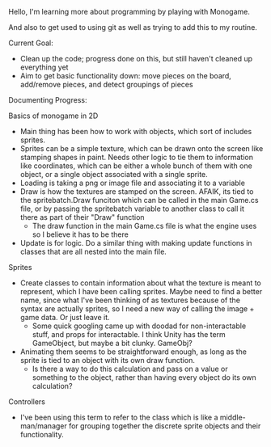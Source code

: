 Hello, I'm learning more about programming by playing with Monogame.

And also to get used to using git as well as trying to add this to my routine.

Current Goal:
- Clean up the code; progress done on this, but still haven't cleaned up everything yet
- Aim to get basic functionality down: move pieces on the board, add/remove pieces, and detect groupings of pieces

Documenting Progress:

Basics of monogame in 2D

- Main thing has been how to work with objects, which sort of includes sprites. 
- Sprites can be a simple texture, which can be drawn onto the screen like stamping shapes in paint. Needs other logic to tie them to information like coordinates, which can be either a whole bunch of them with one object, or a single object associated with a single sprite.
- Loading is taking a png or image file and associating it to a variable
- Draw is how the textures are stamped on the screen. AFAIK, its tied to the spritebatch.Draw funciton which can be called in the main Game.cs file, or by passing the spritebatch variable to another class to call it there as part of their "Draw" function
  - The draw function in the main Game.cs file is what the engine uses so I believe it has to be there
- Update is for logic. Do a similar thing with making update functions in classes that are all nested into the main file.

Sprites

- Create classes to contain information about what the texture is meant to represent, which I have been calling sprites. Maybe need to find a better name, since what I've been thinking of as textures because of the syntax are actually sprites, so I need a new way of calling the image + game data. Or just leave it.
  - Some quick googling came up with doodad for non-interactable stuff, and props for interactable. I think Unity has the term GameObject, but maybe a bit clunky. GameObj?
- Animating them seems to be straightforward enough, as long as the sprite is tied to an object with its own draw function.
  - Is there a way to do this calculation and pass on a value or something to the object, rather than having every object do its own calculation?

Controllers

- I've been using this term to refer to the class which is like a middle-man/manager for grouping together the discrete sprite objects and their functionality.